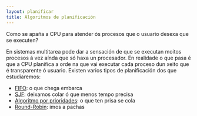 ```yaml
---
layout: planificar
title: Algoritmos de planificación
---
```


Como se apaña a CPU para atender ós procesos que o usuario desexa que se executen?

En sistemas multitarea pode dar a sensación de que se executan moitos procesos á vez aínda que só haxa un procesador. En realidade o que pasa é que a CPU planifica a orde na que vai executar cada proceso dun xeito que é transparente ó  usuario. Existen varios tipos de planificación dos que estudiaremos:




* [FIFO]({{site.url}}/planificar/11fifo): o que chega embarca
* [SJF]({{site.url}}/planificar/12sjf): deixamos colar ó que menos tempo precisa
* [Algoritmo por prioridades]({{site.url}}/planificar/13prioridades): o que ten prisa se cola
* [Round-Robin]({{site.url}}/planificar/14roundrobin): imos a pachas

